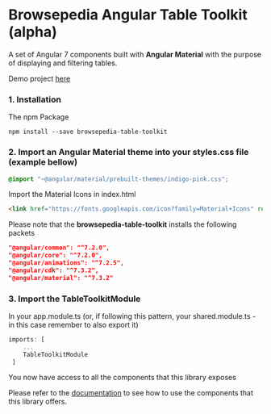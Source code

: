 # Browsepedia Angular Table Toolkit (alpha)
A set of Angular 7 components built with **Angular Material** with the purpose of displaying and filtering tables.

Demo project [here](https://github.com/browsepedia/table-toolkit-demo)
### 1. Installation
The npm Package
``` npm
npm install --save browsepedia-table-toolkit
```

### 2. Import an Angular Material theme into your styles.css file (example bellow)
``` css
@import "~@angular/material/prebuilt-themes/indigo-pink.css";
```

Import the Material Icons in index.html
```html
<link href="https://fonts.googleapis.com/icon?family=Material+Icons" rel="stylesheet">
```
Please note that the **browsepedia-table-toolkit** installs the following packets
```json
"@angular/common": "^7.2.0",
"@angular/core": "^7.2.0",
"@angular/animations": "^7.2.5",
"@angular/cdk": "^7.3.2",
"@angular/material": "^7.3.2"
```

### 3. Import the TableToolkitModule
In your app.module.ts (or, if following this pattern, your shared.module.ts - in this case remember to also export it)
```ts
imports: [
	...
    TableToolkitModule
 ]
 ```
 You now have access to all the components that this library exposes
 
 
 Please refer to the [documentation](https://github.com/browsepedia/table-toolkit/wiki) to see how to use the components that this library offers.
